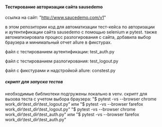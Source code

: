 #### Тестирование авторизации сайта sausedemo
ссылка на сайт: "http://www.saucedemo.com/v1"

в этом репозитории код для автоматизации тест-кейса по авторизации и аутентификации сайта sausedemo с помощью selenium и pytest. 
также автоматизировала процесс разлогирования с сайта, добавила выбор браузера и минимальный отчет allure в фикстурах.

файл с тестированием аутентификации: test_auth.py

файл с тестированием разлогирования: test_logout.py

файл с фикстурами и надстройкой allure: constest.py

##### скрипт для запуска тестов
необходимые библиотеки подгружены локально в venv. скрипт для вызова теста с учетом выбора браузера: 
"$ pytest -vs --browser chrome work_dir\test_dir\test_logout.py" или "$ pytest -vs --browser farefox work_dir\test_dir\test_logout.py"
"$ pytest -vs --browser chrome work_dir\test_dir\test_auth.py" или "$ pytest -vs --browser farefox work_dir\test_dir\test_auth.py"

